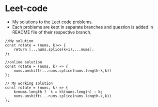 # Leet-code
* My solutions to the Leet code problems.
* Each problems are kept in separate branches and question is added in README file of their respective branch.

```
//My solution
const rotate = (nums, k)=> {
    return [...nums.splice(k+1),...nums];
};

//online solution
const rotate = (nums, k) => {
    nums.unshift(...nums.splice(nums.length-k,k))
};

// My working solution
const rotate = (nums, k) => {
    k>nums.length ?  k = k%(nums.length) : k;
    nums.unshift(...nums.splice(nums.length-k,k))
};
```
